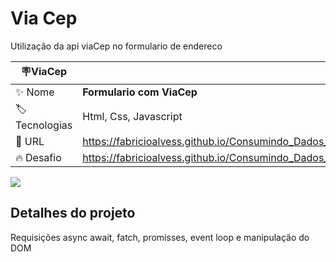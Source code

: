 # Via Cep

Utilização da api viaCep no formulario de endereco

| :placard:ViaCep |     |
| -------------  | --- |
| :sparkles: Nome        | **Formulario com ViaCep**
| :label: Tecnologias |  Html, Css, Javascript 
| :rocket: URL         | https://fabricioalvess.github.io/Consumindo_Dados_De_API/
| :fire: Desafio     | https://fabricioalvess.github.io/Consumindo_Dados_De_API/

<!-- Inserir imagem com a #vitrinedev ao final do link -->
![](https://via.placeholder.com/1200x500.png?text=imagem+lindona+do+meu+projeto#vitrinedev)

## Detalhes do projeto

Requisições async await, fatch, promisses, event loop e manipulação do DOM

 
